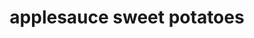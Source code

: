 ---
id: 5c707c3f29fbce0014477275
servings: 8
notes: nutrition facts
3/4 cup (calculated without pecans):  303 calories
 5g fat (3g saturated fat)
 11mg cholesterol
 57mg sodium
 65g carbohydrate (39g sugars
 6g fiber)
 3g protein.
directions: 'place sweet potatoes in a 4-qt. slow cooker. in a small bowl
 mix applesauce
 brown sugar
 melted butter and cinnamon; pour over potatoes.
cook
 covered
 on low 4-5 hours or until potatoes are tender. if desired
 sprinkle with pecans before serving. serve with a slotted spoon.
'
ingredients: '3 pounds sweet potatoes (about 5 medium)
 peeled and sliced
1-1/2 cups unsweetened applesauce
2/3 cup packed brown sugar
3 tablespoons butter
 melted
1 teaspoon ground cinnamon
1/2 cup glazed pecans
 chopped
 optional'
rating: 4
ease: easy

category: side dish
href: 'https: //www.tasteofhome.com/recipes/applesauce-sweet-potatoes/'
totalTime: 4 hours
cookTime: 4 hours
prepTime: 10 minutes
title: applesauce sweet potatoes
path: /applesauce-sweet-potatoes
---